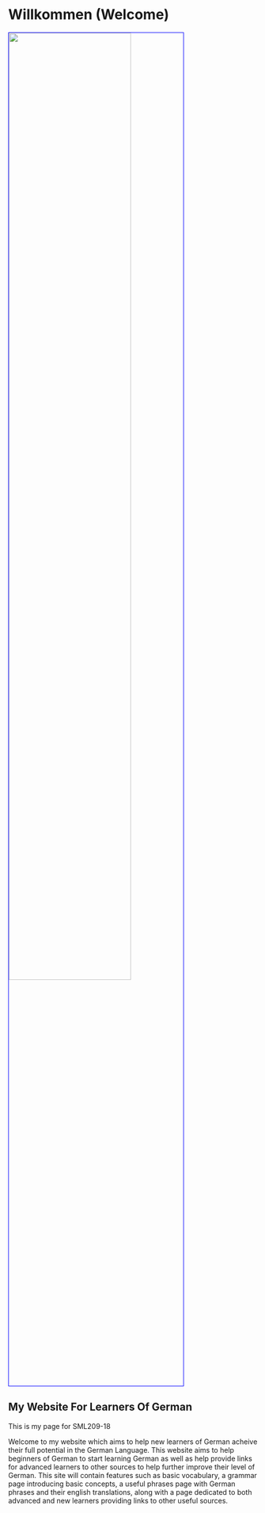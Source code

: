 <h1>Willkommen (Welcome)</h1>
<img style="width:70%;border:1px solid blue;" src="https://upload.wikimedia.org/wikipedia/en/thumb/b/ba/Flag_of_Germany.svg/1200px-Flag_of_Germany.svg.png">
<h2> My Website For Learners Of German </h2>
<p>This is my page for SML209-18</p>
<p> Welcome to my website which aims to help new learners of German acheive their full potential in the German Language. This website aims to help beginners of German to start learning German as well as help provide links for advanced learners to other sources to help further improve their level of German. This site will contain features such as basic vocabulary, a grammar page introducing basic concepts, a useful phrases page with German phrases and their english translations, along with a page dedicated to both advanced and new learners providing links to other useful sources.</p>

